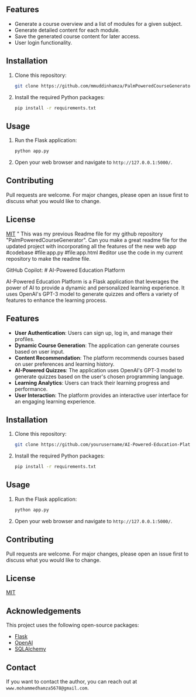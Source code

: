 
## Features

- Generate a course overview and a list of modules for a given subject.
- Generate detailed content for each module.
- Save the generated course content for later access.
- User login functionality.

## Installation

1. Clone this repository:
    ```bash
    git clone https://github.com/mmuddinhamza/PalmPoweredCourseGenerator.git
    ```
2. Install the required Python packages:
    ```bash
    pip install -r requirements.txt
    ```

## Usage

1. Run the Flask application:
    ```bash
    python app.py
    ```
2. Open your web browser and navigate to `http://127.0.0.1:5000/`.

## Contributing

Pull requests are welcome. For major changes, please open an issue first to discuss what you would like to change.

## License

[MIT](https://choosealicense.com/licenses/mit/)
"
This was my previous Readme file for my github repository "PalmPoweredCourseGenerator". Can you make a great readme file for the updated project with incorporating all the features of the new web app #codebase #file:app.py #file:app.html #editor use the code in my current repository to make the readme file.

GitHub Copilot: # AI-Powered Education Platform

AI-Powered Education Platform is a Flask application that leverages the power of AI to provide a dynamic and personalized learning experience. It uses OpenAI's GPT-3 model to generate quizzes and offers a variety of features to enhance the learning process.

## Features

- **User Authentication**: Users can sign up, log in, and manage their profiles.
- **Dynamic Course Generation**: The application can generate courses based on user input.
- **Content Recommendation**: The platform recommends courses based on user preferences and learning history.
- **AI-Powered Quizzes**: The application uses OpenAI's GPT-3 model to generate quizzes based on the user's chosen programming language.
- **Learning Analytics**: Users can track their learning progress and performance.
- **User Interaction**: The platform provides an interactive user interface for an engaging learning experience.

## Installation

1. Clone this repository:
    ```bash
    git clone https://github.com/yourusername/AI-Powered-Education-Platform.git
    ```
2. Install the required Python packages:
    ```bash
    pip install -r requirements.txt
    ```

## Usage

1. Run the Flask application:
    ```bash
    python app.py
    ```
2. Open your web browser and navigate to `http://127.0.0.1:5000/`.

## Contributing

Pull requests are welcome. For major changes, please open an issue first to discuss what you would like to change.

## License

[MIT](https://choosealicense.com/licenses/mit/)

## Acknowledgements

This project uses the following open-source packages:

- [Flask](https://flask.palletsprojects.com/)
- [OpenAI](https://openai.com/)
- [SQLAlchemy](https://www.sqlalchemy.org/)

## Contact

If you want to contact the author, you can reach out at `www.mohammedhamza5678@gmail.com`.
